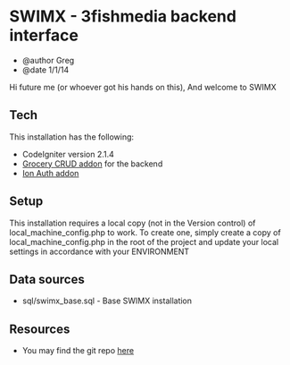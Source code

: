 SWIMX - 3fishmedia backend interface
======================================================

* @author Greg
* @date 1/1/14


Hi future me (or whoever got his hands on this),
And welcome to SWIMX

Tech
-------------------
This installation has the following:

* CodeIgniter version 2.1.4
* [Grocery CRUD addon](http://www.grocerycrud.com) for the backend
* [Ion Auth addon](https://github.com/benedmunds/CodeIgniter-Ion-Auth)

Setup
-------------------
This installation requires a local copy (not in the Version control) of 
local_machine_config.php to work. To create one, simply create a copy
of local_machine_config.php in the root of the project and update your local
settings in accordance with your ENVIRONMENT


Data sources
----------------------
* sql/swimx_base.sql - Base SWIMX installation

Resources
-----------------------
* You may find the git repo [here](https://bitbucket.org/3fishmedia/swimx)